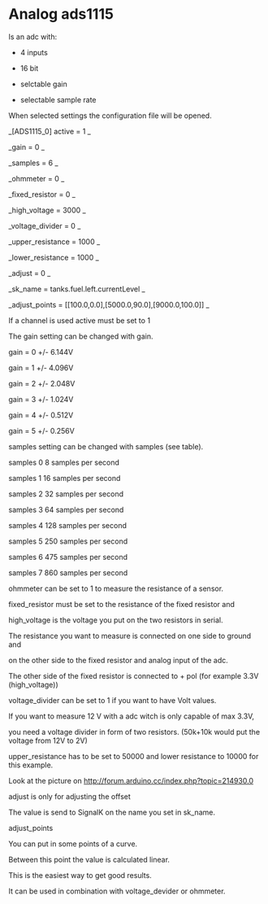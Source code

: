 # Analog ads1115

Is an adc with:

*  4 inputs 

* 16 bit 

* selctable gain

* selectable sample rate




When selected settings the configuration file will be opened.



_\[ADS1115\_0\] active = 1_

_gain = 0 _

_samples = 6 _

_ohmmeter = 0 _

_fixed\_resistor = 0 _

_high\_voltage = 3000 _

_voltage\_divider = 0 _

_upper\_resistance = 1000 _

_lower\_resistance = 1000 _

_adjust = 0 _

_sk\_name = tanks.fuel.left.currentLevel _

_adjust\_points = \[\[100.0,0.0\],\[5000.0,90.0\],\[9000.0,100.0\]\]_



If a channel is used active must be set to 1

The gain setting can be changed with gain. 

 gain = 0 +/- 6.144V 

 gain = 1 +/- 4.096V 

 gain = 2 +/- 2.048V 

 gain = 3 +/- 1.024V 

 gain = 4 +/- 0.512V 

 gain = 5 +/- 0.256V

samples setting can be changed with samples \(see table\). 

 samples 0 8  samples per second

 samples 1 16 samples per second

 samples 2 32 samples per second

 samples 3 64 samples per second

 samples 4 128 samples per second

 samples 5 250 samples per second

 samples 6 475 samples per second

 samples 7 860 samples per second

ohmmeter can be set to 1 to measure the resistance of a sensor.

 fixed\_resistor must be set to the resistance of the fixed resistor and 

 high\_voltage is the voltage you put on the two resistors in serial. 

 The resistance you want to measure is connected on one side to ground and 

 on the other side to the fixed resistor and analog input of the adc. 

 The other side of the fixed resistor is connected to + pol \(for example 3.3V \(high\_voltage\)\)

voltage\_divider can be set to 1 if you want to have Volt values.

 If you want to measure 12 V with a adc witch is only capable of max 3.3V,

 you need a voltage divider in form of two resistors. \(50k+10k would put the voltage from 12V to 2V\)

 upper\_resistance has to be set to 50000 and lower resistance to 10000 for this example.

 Look at the picture on http://forum.arduino.cc/index.php?topic=214930.0

adjust is only for adjusting the offset

The value is send to SignalK on the name you set in sk\_name.

adjust\_points

 You can put in some points of a curve.

 Between this point the value is calculated linear. 

 This is the easiest way to get good results. 

 It can be used in combination with voltage\_devider or ohmmeter.



